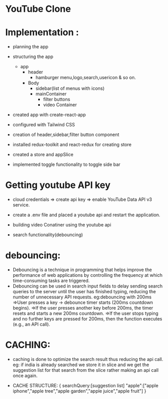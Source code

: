 # YouTube Clone

# Implementation :

- planning the app
- structuring the app

  - app
    - header
      - hamburger menu,logo,search,usericon & so on.
    - Body
      - sidebar(list of menus with icons)
      - mainContainer
        - filter buttons
        - video Container

- created app with create-react-app
- configured with Tailwind CSS
- creation of header,sidebar,filter button component

- installed redux-toolkit and react-redux for creating store
- created a store and appSlice
- implemented toggle functionality to toggle side bar

# Getting youtube API key

- cloud credentials => create api key => enable YouTube Data API v3 service.
- create a .env file and placed a youtube api and restart the application.

- building video Conatiner using the youtube api

- search functionality(debouncing)

# debouncing:

- Debouncing is a technique in programming that helps improve the performance of web applications by controlling the frequency at which time-consuming tasks are triggered.
- Debouncing can be used in search input fields to delay sending search queries to the server until the user has finished typing, reducing the number of unnecessary API requests.
  eg:debouncing with 200ms
  =>User presses a key → debounce timer starts (200ms countdown begins).
  =>If the user presses another key before 200ms, the timer resets and starts a new 200ms countdown.
  =>If the user stops typing and no further keys are pressed for 200ms, then the function executes (e.g., an API call).

# CACHING:

- caching is done to optimize the search result thus reducing the api call.
  eg: if india is already searched we store it in slice and we get the suggestion list for that search from the slice rather making an api call once again.

- CACHE STRUCTURE:
  {
  searchQuery:[suggestion list]
        "apple":["apple iphone","apple tree","apple garden","apple juice","apple fruit"]
      }
